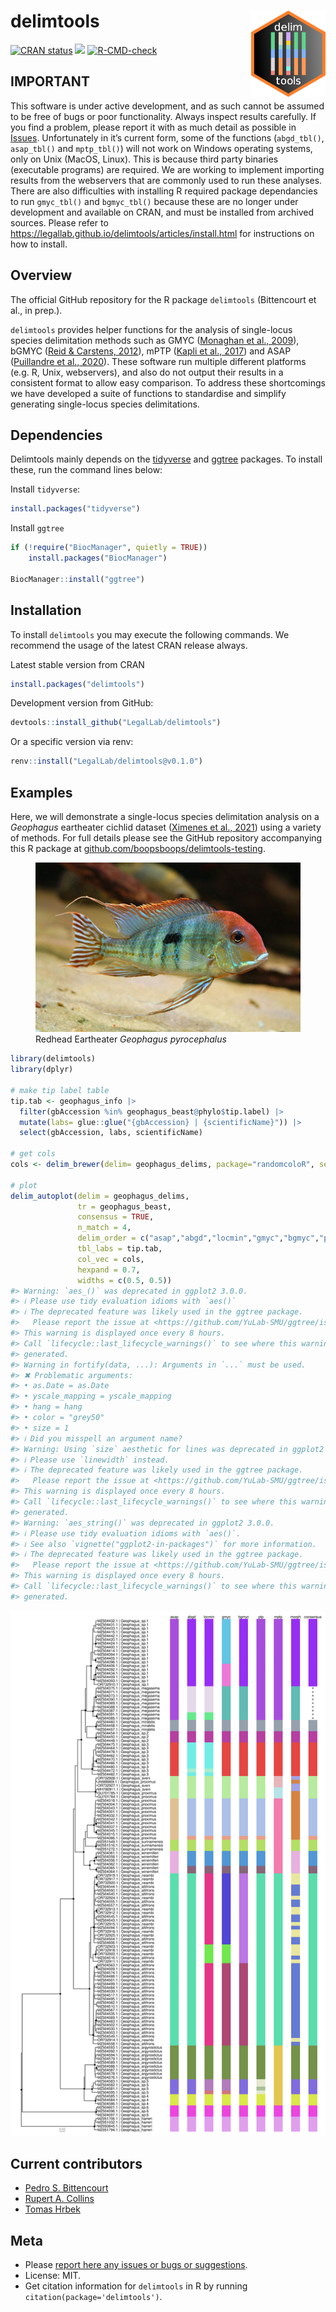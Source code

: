 
<!-- README.md is generated from README.Rmd. Please edit that file -->

# delimtools <img src="man/figures/logo.png" align="right" height="138"  />

<!-- badges: start -->

[![CRAN
status](https://www.r-pkg.org/badges/version/delimtools)](https://cran.r-project.org/package=delimtools)
[![](https://cranlogs.r-pkg.org/badges/grand-total/delimtools)](https://cran.r-project.org/package=delimtools)
[![R-CMD-check](https://github.com/legalLab/delimtools/actions/workflows/R-CMD-check.yaml/badge.svg)](https://github.com/legalLab/delimtools/actions/workflows/R-CMD-check.yaml)
<!-- badges: end -->

## IMPORTANT

This software is under active development, and as such cannot be assumed
to be free of bugs or poor functionality. Always inspect results
carefully. If you find a problem, please report it with as much detail
as possible in [Issues](https://github.com/LegalLab/delimtools/issues).
Unfortunately in it’s current form, some of the functions (`abgd_tbl()`,
`asap_tbl()` and `mptp_tbl()`) will not work on Windows operating
systems, only on Unix (MacOS, Linux). This is because third party
binaries (executable programs) are required. We are working to implement
importing results from the webservers that are commonly used to run
these analyses. There are also difficulties with installing R required
package dependancies to run `gmyc_tbl()` and `bgmyc_tbl()` because these
are no longer under development and available on CRAN, and must be
installed from archived sources. Please refer to
<https://legallab.github.io/delimtools/articles/install.html> for
instructions on how to install.

## Overview

The official GitHub repository for the R package `delimtools`
(Bittencourt et al., in prep.).

`delimtools` provides helper functions for the analysis of single-locus
species delimitation methods such as GMYC ([Monaghan et al.,
2009](https://doi.org/10.1093/sysbio/syp027)), bGMYC ([Reid & Carstens,
2012](https://doi.org/10.1186/1471-2148-12-196)), mPTP ([Kapli et al.,
2017](https://doi.org/10.1093/bioinformatics/btx025)) and ASAP
([Puillandre et al., 2020](https://doi.org/10.1111/1755-0998.13281)).
These software run multiple different platforms (e.g. R, Unix,
webservers), and also do not output their results in a consistent format
to allow easy comparison. To address these shortcomings we have
developed a suite of functions to standardise and simplify generating
single-locus species delimitations.

## Dependencies

Delimtools mainly depends on the [tidyverse](https://www.tidyverse.org/)
and [ggtree](https://github.com/YuLab-SMU/ggtree) packages. To install
these, run the command lines below:

Install `tidyverse`:

``` r
install.packages("tidyverse")
```

Install `ggtree`

``` r
if (!require("BiocManager", quietly = TRUE))
    install.packages("BiocManager")

BiocManager::install("ggtree")
```

## Installation

To install `delimtools` you may execute the following commands. We
recommend the usage of the latest CRAN release always.

Latest stable version from CRAN

``` r
install.packages("delimtools")
```

Development version from GitHub:

``` r
devtools::install_github("LegalLab/delimtools")
```

Or a specific version via renv:

``` r
renv::install("LegalLab/delimtools@v0.1.0")
```

## Examples

Here, we will demonstrate a single-locus species delimitation analysis
on a *Geophagus* eartheater cichlid dataset ([Ximenes et al.,
2021](https://doi.org/10.7717/peerj.12443)) using a variety of methods.
For full details please see the GitHub repository accompanying this R
package at
[github.com/boopsboops/delimtools-testing](https://github.com/boopsboops/delimtools-testing).

<figure>
<img
src="https://raw.githubusercontent.com/boopsboops/delimtools-testing/79d6257c9ae4b7da1047e5ffa9ef1a04b4139dae/assets/geophagus_redhead_tapajos.jpg"
alt="Redhead Eartheater Geophagus pyrocephalus" />
<figcaption aria-hidden="true">Redhead Eartheater <em>Geophagus
pyrocephalus</em></figcaption>
</figure>

``` r
library(delimtools)
library(dplyr)

# make tip label table
tip.tab <- geophagus_info |> 
  filter(gbAccession %in% geophagus_beast@phylo$tip.label) |>
  mutate(labs= glue::glue("{gbAccession} | {scientificName}")) |> 
  select(gbAccession, labs, scientificName)

# get cols
cols <- delim_brewer(delim= geophagus_delims, package="randomcoloR", seed=42)

# plot
delim_autoplot(delim = geophagus_delims, 
               tr = geophagus_beast, 
               consensus = TRUE,
               n_match = 4,
               delim_order = c("asap","abgd","locmin","gmyc","bgmyc","ptp", "mptp","morph"),
               tbl_labs = tip.tab, 
               col_vec = cols,
               hexpand = 0.7,
               widths = c(0.5, 0.5))
#> Warning: `aes_()` was deprecated in ggplot2 3.0.0.
#> ℹ Please use tidy evaluation idioms with `aes()`
#> ℹ The deprecated feature was likely used in the ggtree package.
#>   Please report the issue at <https://github.com/YuLab-SMU/ggtree/issues>.
#> This warning is displayed once every 8 hours.
#> Call `lifecycle::last_lifecycle_warnings()` to see where this warning was
#> generated.
#> Warning in fortify(data, ...): Arguments in `...` must be used.
#> ✖ Problematic arguments:
#> • as.Date = as.Date
#> • yscale_mapping = yscale_mapping
#> • hang = hang
#> • color = "grey50"
#> • size = 1
#> ℹ Did you misspell an argument name?
#> Warning: Using `size` aesthetic for lines was deprecated in ggplot2 3.4.0.
#> ℹ Please use `linewidth` instead.
#> ℹ The deprecated feature was likely used in the ggtree package.
#>   Please report the issue at <https://github.com/YuLab-SMU/ggtree/issues>.
#> This warning is displayed once every 8 hours.
#> Call `lifecycle::last_lifecycle_warnings()` to see where this warning was
#> generated.
#> Warning: `aes_string()` was deprecated in ggplot2 3.0.0.
#> ℹ Please use tidy evaluation idioms with `aes()`.
#> ℹ See also `vignette("ggplot2-in-packages")` for more information.
#> ℹ The deprecated feature was likely used in the ggtree package.
#>   Please report the issue at <https://github.com/YuLab-SMU/ggtree/issues>.
#> This warning is displayed once every 8 hours.
#> Call `lifecycle::last_lifecycle_warnings()` to see where this warning was
#> generated.
```

![](man/figures/README-example-1.png)<!-- -->

## Current contributors

- [Pedro S. Bittencourt](https://github.com/pedrosenna)
- [Rupert A. Collins](https://github.com/boopsboops)
- [Tomas Hrbek](https://github.com/killidude)

## Meta

- Please [report here any issues or bugs or
  suggestions](https://github.com/legalLab/delimtools/issues).
- License: MIT.
- Get citation information for `delimtools` in R by running
  `citation(package='delimtools')`.
